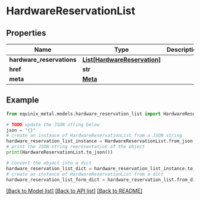 # HardwareReservationList


## Properties

Name | Type | Description | Notes
------------ | ------------- | ------------- | -------------
**hardware_reservations** | [**List[HardwareReservation]**](HardwareReservation.md) |  | [optional] 
**href** | **str** |  | [optional] 
**meta** | [**Meta**](Meta.md) |  | [optional] 

## Example

```python
from equinix_metal.models.hardware_reservation_list import HardwareReservationList

# TODO update the JSON string below
json = "{}"
# create an instance of HardwareReservationList from a JSON string
hardware_reservation_list_instance = HardwareReservationList.from_json(json)
# print the JSON string representation of the object
print(HardwareReservationList.to_json())

# convert the object into a dict
hardware_reservation_list_dict = hardware_reservation_list_instance.to_dict()
# create an instance of HardwareReservationList from a dict
hardware_reservation_list_form_dict = hardware_reservation_list.from_dict(hardware_reservation_list_dict)
```
[[Back to Model list]](../README.md#documentation-for-models) [[Back to API list]](../README.md#documentation-for-api-endpoints) [[Back to README]](../README.md)


